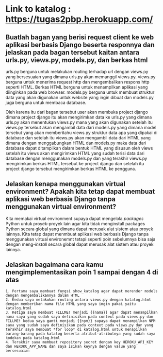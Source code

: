 # Link to katalog : https://tugas2pbp.herokuapp.com/

## Buatlah bagan yang berisi request client ke web aplikasi berbasis Django beserta responnya dan jelaskan pada bagan tersebut kaitan antara urls.py, views.py, models.py, dan berkas html

urls.py berguna untuk melakukan routing terhadap url dengan views.py yang bersesuaian yang dimana urls.py akan memanggil views.py. views.py berguna untuk menerima request http dan mengembalikan respons http seperti HTML. Berkas HTML berguna untuk menampilkan aplikasi yang diinginkan pada web browser. models.py berguna untuk membuat struktur data yang akan digunakan untuk website yang ingin dibuat dan models.py juga berguna untuk membaca database.

Oleh karena itu dari bagan tersebut user akan membuka project django dimana project django itu akan mengirimkan data ke urls.py yang dimana urls.py akan menentukan views.py mana yang akan digunakan setelah itu views.py tersebut akan mengambil data dari models.py yang dimana model tersebut yang akan memberitahu views.py struktur data apa yang dipakai di database dan setelah itu views.py akan mengambil data dari HTML yang dimana dengan menggabungkan HTML dan models.py maka data dari database dapat ditampilkan dalam bentuk HTML yang disusun oleh views setelah itu views akan mengirimkan HTML yang sudah terisi data dari database dengan menggunakan models.py dan yang terakhir views.py mengirimkan berkas HTML tersebut ke project django dan setelah itu project django tersebut mengirimkan berkas HTML ke pengguna.

## Jelaskan kenapa menggunakan virtual environment? Apakah kita tetap dapat membuat aplikasi web berbasis Django tanpa menggunakan virtual environment?

Kita memakai virtual environment supaya dapat mengelola *packages* Python untuk proyek-proyek lain agar kita tidak menginstall packages Python secara global yang dimana dapat merusak alat sistem atau proyek lainnya. Kita tetap dapat menmbuat aplikasi web berbasis Django tanpa menggunakan virtual environemnt tetapi seperti poin sebelumnya bisa saja dengan meng-*install* secara global dapat merusak alat sistem atau proyek lainnya.

## Jelaskan bagaimana cara kamu mengimplementasikan poin 1 sampai dengan 4 di atas

    1. Pertama saya membuat fungsi show_katalog agar dapat merender models dengan mengembalikannya dalam HTML
    2. Kedua saya melakukan routing antara views.py dengan katalog.html dengan memberikan nama file HTML yang saya ingin pakai yaitu katalog.html
    3. Ketiga saya membuat FILLME! menjadi {{nama}} agar dapat menampilkan nama saya yang sudah saya definisikan pada context pada views.py dan FILLME! kedua saya ganti menjadi {{npm}} supaya dapat menampilkan NPM saya yang sudah saya definisikan pada context pada views.py dan yang terakhir saya membuat *for loop* di katalog.html untuk menapilkan barang-barang pada katalog beserta atribut-atributnya yang sudah saya kodekan pada katalog.html
    4. Terakhir saya membuat repository secret dengan key HEROKU_API_KEY dan HEROKU_APP_NAME dan saya isikan keynya dengan value yang bersesuaian
